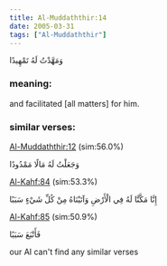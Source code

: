 ```yaml
---
title: Al-Muddaththir:14
date: 2005-03-31
tags: ["Al-Muddaththir"]
---
```

وَمَهَّدْتُ لَهُ تَمْهِيدًا
### meaning: 
and facilitated [all matters] for him.
### similar verses: 

[Al-Muddaththir:12](/74/12) (sim:56.0%)

وَجَعَلْتُ لَهُ مَالًا مَمْدُودًا

[Al-Kahf:84](/18/84) (sim:53.3%)

إِنَّا مَكَّنَّا لَهُ فِي الْأَرْضِ وَآتَيْنَاهُ مِنْ كُلِّ شَيْءٍ سَبَبًا

[Al-Kahf:85](/18/85) (sim:50.9%)

فَأَتْبَعَ سَبَبًا

our AI can't find any similar verses

